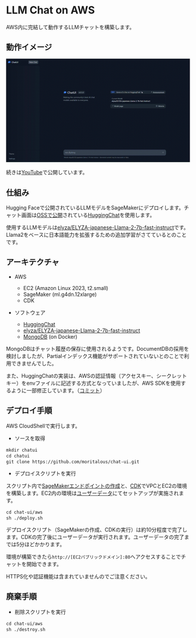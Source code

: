 # LLM Chat on AWS

AWS内に完結して動作するLLMチャットを構築します。

## 動作イメージ

![](document/image.gif)

続きは[YouTube](https://youtu.be/dBgV30pkbAQ)で公開しています。


## 仕組み

Hugging Faceで公開されているLLMモデルをSageMakerにデプロイします。チャット画面は[OSSで公開](https://github.com/huggingface/chat-ui)されている[HuggingChat](https://huggingface.co/chat/)を使用します。

使用するLLMモデルは[elyza/ELYZA-japanese-Llama-2-7b-fast-instruct](https://huggingface.co/elyza/ELYZA-japanese-Llama-2-7b-fast-instruct)です。Llama2をベースに日本語能力を拡張するための追加学習がさてているとのことです。

## アーキテクチャ

* AWS
  * EC2 (Amazon Linux 2023, t2.small)
  * SageMaker (ml.g4dn.12xlarge)
  * CDK

* ソフトウェア
  * [HuggingChat](https://github.com/huggingface/chat-ui)
  * [elyza/ELYZA-japanese-Llama-2-7b-fast-instruct](https://huggingface.co/elyza/ELYZA-japanese-Llama-2-7b-fast-instruct)
  * [MongoDB](https://hub.docker.com/_/mongo) (on Docker)

MongoDBはチャット履歴の保存に使用されるようです。DocumentDBの採用を検討しましたが、Partialインデックス機能がサポートされていないとのことで利用できませんでした。

また、HuggingChatの実装は、AWSの認証情報（アクセスキー、シークレットキー）をenvファイルに記述する方式となっていましたが、AWS SDKを使用するように一部修正しています。（[コミット](https://github.com/huggingface/chat-ui/commit/c856fe31ad807e62556e39417df410814a4ce424)）


## デプロイ手順

AWS CloudShellで実行します。

* ソースを取得

```shell
mkdir chatui
cd chatui
git clone https://github.com/moritalous/chat-ui.git
```

* デプロイスクリプトを実行

スクリプト内で[SageMakerエンドポイントの作成](aws/sagemaker/create_endpoint.py)と、[CDK](aws/cdk)でVPCとEC2の環境を構築します。EC2内の環境は[ユーザーデータ](aws/cdk/asset/userdata.sh)にてセットアップが実施されます。

```shell
cd chat-ui/aws
sh ./deploy.sh
```

デプロイスクリプト（SageMakerの作成、CDKの実行）は約10分程度で完了します。CDKの完了後にユーザーデータが実行されます。ユーザーデータの完了までは5分ほどかかります。

環境が構築できたら`http://[EC2パブリックドメイン]:80`へアクセスすることでチャットを開始できます。

HTTPS化や認証機能は含まれていませんのでご注意ください。

## 廃棄手順

* 削除スクリプトを実行

```shell
cd chat-ui/aws
sh ./destroy.sh
```
